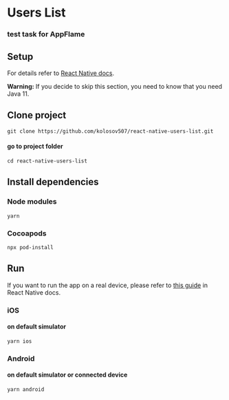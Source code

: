 # Users List
### test task for AppFlame

## Setup
For details refer to [React Native docs](https://reactnative.dev/docs/environment-setup).

**Warning:** If you decide to skip this section, you need to know that you need Java 11.

## Clone project
```
git clone https://github.com/kolosov507/react-native-users-list.git
```
#### go to project folder
```
cd react-native-users-list
```

## Install dependencies
### Node modules
```
yarn
```
### Cocoapods
```
npx pod-install
```

## Run
If you want to run the app on a real device, please refer to
[this guide](https://facebook.github.io/react-native/docs/running-on-device) in React Native docs.

### iOS
#### on default simulator
```
yarn ios
```

### Android
#### on default simulator or connected device
```
yarn android
```
